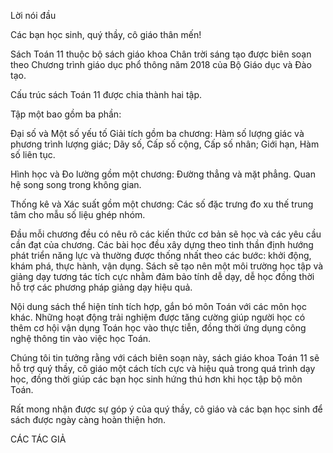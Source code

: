 Lời nói đầu

Các bạn học sinh, quý thầy, cô giáo thân mến!

Sách Toán 11 thuộc bộ sách giáo khoa Chân trời sáng tạo được biên soạn theo Chương trình giáo dục phổ thông năm 2018 của Bộ Giáo dục và Đào tạo.

Cấu trúc sách Toán 11 được chia thành hai tập.

Tập một bao gồm ba phần:

Đại số và Một số yếu tố Giải tích gồm ba chương: Hàm số lượng giác và phương trình lượng giác; Dãy số, Cấp số cộng, Cấp số nhân; Giới hạn, Hàm số liên tục.

Hình học và Đo lường gồm một chương: Đường thẳng và mặt phẳng. Quan hệ song song trong không gian.

Thống kê và Xác suất gồm một chương: Các số đặc trưng đo xu thế trung tâm cho mẫu số liệu ghép nhóm.

Đầu mỗi chương đều có nêu rõ các kiến thức cơ bản sẽ học và các yêu cầu cần đạt của chương. Các bài học đều xây dựng theo tinh thần định hướng phát triển năng lực và thường được thống nhất theo các bước: khởi động, khám phá, thực hành, vận dụng. Sách sẽ tạo nên một môi trường học tập và giảng dạy tương tác tích cực nhằm đảm bảo tính dễ dạy, dễ học đồng thời hỗ trợ các phương pháp giảng dạy hiệu quả.

Nội dung sách thể hiện tính tích hợp, gắn bó môn Toán với các môn học khác. Những hoạt động trải nghiệm được tăng cường giúp người học có thêm cơ hội vận dụng Toán học vào thực tiễn, đồng thời ứng dụng công nghệ thông tin vào việc học Toán.

Chúng tôi tin tưởng rằng với cách biên soạn này, sách giáo khoa Toán 11 sẽ hỗ trợ quý thầy, cô giáo một cách tích cực và hiệu quả trong quá trình dạy học, đồng thời giúp các bạn học sinh hứng thú hơn khi học tập bộ môn Toán.

Rất mong nhận được sự góp ý của quý thầy, cô giáo và các bạn học sinh để sách được ngày càng hoàn thiện hơn.

CÁC TÁC GIẢ